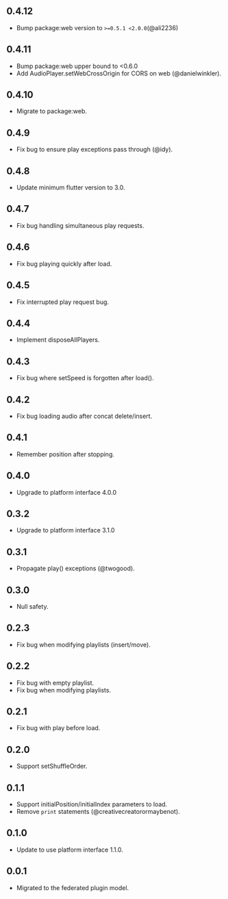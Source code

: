 ## 0.4.12

* Bump package:web version to `>=0.5.1 <2.0.0`(@ali2236)

## 0.4.11

* Bump package:web upper bound to <0.6.0
* Add AudioPlayer.setWebCrossOrigin for CORS on web (@danielwinkler).

## 0.4.10

* Migrate to package:web.

## 0.4.9

* Fix bug to ensure play exceptions pass through (@idy).

## 0.4.8

* Update minimum flutter version to 3.0.

## 0.4.7

* Fix bug handling simultaneous play requests.

## 0.4.6

* Fix bug playing quickly after load.

## 0.4.5

* Fix interrupted play request bug.

## 0.4.4

* Implement disposeAllPlayers.

## 0.4.3

* Fix bug where setSpeed is forgotten after load().

## 0.4.2

* Fix bug loading audio after concat delete/insert.

## 0.4.1

* Remember position after stopping.

## 0.4.0

* Upgrade to platform interface 4.0.0

## 0.3.2

* Upgrade to platform interface 3.1.0

## 0.3.1

* Propagate play() exceptions (@twogood).

## 0.3.0

* Null safety.

## 0.2.3

* Fix bug when modifying playlists (insert/move).

## 0.2.2

* Fix bug with empty playlist.
* Fix bug when modifying playlists.

## 0.2.1

* Fix bug with play before load.

## 0.2.0

* Support setShuffleOrder.

## 0.1.1

* Support initialPosition/initialIndex parameters to load.
* Remove `print` statements (@creativecreatorormaybenot).

## 0.1.0

* Update to use platform interface 1.1.0.

## 0.0.1

* Migrated to the federated plugin model.

